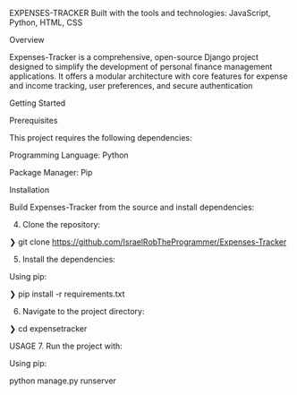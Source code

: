 EXPENSES-TRACKER
			Built with the tools and technologies:
JavaScript, Python, HTML, CSS														


Overview

Expenses-Tracker is a comprehensive, open-source Django project designed to simplify the development of personal finance management applications. It offers a modular architecture with core features for expense and income tracking, user preferences, and secure authentication

Getting Started

Prerequisites

This project requires the following dependencies:

Programming Language: Python

Package Manager: Pip


Installation

Build Expenses-Tracker from the source and install dependencies:

4.	Clone the repository:


❯	git clone https://github.com/IsraelRobTheProgrammer/Expenses-Tracker



5.	Install the dependencies:

Using pip: 

❯ pip install -r requirements.txt


6.	Navigate to the project directory:


❯	cd expensetracker


USAGE
7. Run the project with:

Using pip:

python manage.py runserver